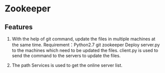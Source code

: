 Zookeeper
=========

## Features


1. With the help of git command, update the files in multiple machines at the same time.
Requirement：Python2.7   git  zookeeper
Deploy server.py to the machines which need to be updated the files.
client.py is used to send the command to the servers to update the files.

2. The path Services is used to get the online server list.
